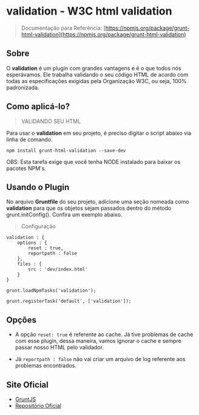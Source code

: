 
# validation - W3C html validation

> Documentação para Referência: [https://npmjs.org/package/grunt-html-validation](https://npmjs.org/package/grunt-html-validation)


## Sobre

O **validation** é um plugin com grandes vantagens e é o que todos nós esperávamos. Ele trabalha validando o seu código HTML de acordo com todas as especificações exigidas pela Organização W3C, ou seja, 100% padronizada.

## Como aplicá-lo?

> VALIDANDO SEU HTML

Para usar o **validation** em seu projeto, é preciso digitar o script abaixo via linha de comando.

`npm install grunt-html-validation --save-dev`

OBS: Esta tarefa exige que você tenha NODE instalado para baixar os pacotes NPM's.

## Usando o Plugin

No arquivo **Gruntfile** do seu projeto, adicione uma seção nomeada como **validation** para que os objetos sejam passados dentro do método grunt.initConfig(). Confira um exemplo abaixo.

> Configuração

	validation : {
	    options : {
	        reset : true,
	        reportpath : false
	    },
	    files : {
	        src : 'dev/index.html'
	    }
	}

	grunt.loadNpmTasks('validation');

	grunt.registerTask('default', ['validation']);


## Opções

* A opção `reset: true` é referente ao cache. Já tive problemas de cache com esse plugin, dessa maneira, vamos ignorar o cache e sempre passar nosso HTML pelo validador.

* Já `reportpath : false` não vai criar um arquivo de log referente aos problemas encontrados.

## Site Oficial

* [GruntJS](http://gruntjs.com/)
* [Repositório Oficial](https://www.npmjs.org/package/grunt-html-validation)